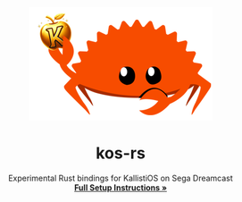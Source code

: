 <div align="center">
  <img src="https://github.com/dreamcast-rs/.github/blob/main/images/ferris-kos.png?raw=true" alt="Ferris holding a KallistiOS golden apple" />
  <h1 align="center"><strong>kos-rs</strong></h1>
  <p align="center">
    Experimental Rust bindings for KallistiOS on Sega Dreamcast
    <br />
    <a href="https://dreamcast.wiki/Rust_on_Dreamcast"><strong>Full Setup Instructions »</strong></a>
  </p>
</div>
